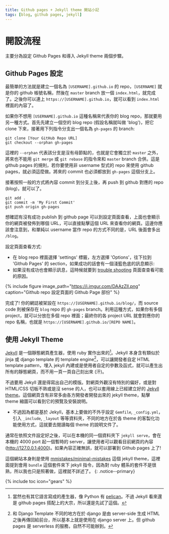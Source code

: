```yaml
---
title: Github pages + Jekyll theme 開站小記
tags: [blog, github pages, jekyll]
---
```


# 開設流程
主要分為設定 Github Pages 和導入 Jekyll theme 兩個步驟。

## Github Pages 設定

最簡單的方法就是建立一個名為 `[USERNAME].github.io` 的 repo，`[USERNAME]` 就是你的 github 帳號名稱，然後在 `master` branch 放一個 `index.html`，就完成了。之後你可以連上 `https://[USERNAME].github.io`，就可以看到 `index.html` 裡面的內容了。

如果你不想用 `[USERNAME].github.io` 這種名稱來代表你的 blog repo，那就要用另一種方式。首先先建立一個空的 blog repo (假設名稱就叫做 'blog')，把它 clone 下來，接著用下列指令分支出一個名為 `gh-pages` 的 branch:

  ```
  git clone [Your GitHub Repo URL]
  git checkout --orphan gh-pages
  ```
  
這裡的 `--orphan` 代表該分支是沒有母節點的，也就是它會獨立於 `master` 之外，將來也不能用 `git merge` 或 `git rebase` 的指令來和 `master` branch 合併。這是 github pages 的規則，若你要使用非 username 型式的 repo 來使用 github pages，就必須這麼做。將來的 commit 也必須都放到 `gh-pages` 這個分支上。

接著按照一般的方式將內容 commit 到分支上後，再 push 到 github 對應的 repo (blog)，就可以了。

  ```
  git add .
  git commit -m 'My First Commit'
  git push origin gh-pages
  ```

想確認有沒有成功 publish 到 github page 可以到設定頁面查看，上面也會顯示你的網頁被發佈到哪個 URL，可以直接點擊這個 URL 來查看你的網頁。這邊你應該會注意到，和單純以 username 當作 repo 的方式不同的是，URL 後面會多出 `/blog`。

設定頁面查看方式: 
- 在 blog repo 裡面選擇 'settings' 標籤，左方選擇 'Options'，往下拉到 'Github Pages' 的 section，如果成功的話會有一個淺籃色底的訊息顯示: 
- 如果沒有成功也會顯示訊息，這時候就要到 [trouble shooting](https://help.github.com/articles/troubleshooting-github-pages-builds/) 頁面查查看可能的原因。

{% include figure image_path="https://i.imgur.com/DAAzZIl.png" caption="Github repo 設定頁面的 Github Page 部份" %}

完成了! 你的網誌被架設在 `https://[USERNAME].github.io/blog/`，而 source code 則被保存在 `blog` repo 的 `gh-pages` branch。利用這種方式，如果你有多個 project，就可以分放在多個 repo 裡面；最終你的各 project URL 就會對應你的 repo 名稱，也就是 `https://[USERNAME].github.io/[REPO NAME]`。

## 使用 Jekyll Theme

[Jekyll](https://jekyllrb.com/) 是一個靜態網頁產生器，使用 ruby 實作出來的[^1]。Jekyll 本身含有類似於 jinja 或 django template 的 template engine[^2]，可以讓開發者自定 HTML template pattern，埋入 jekyll 內建或是使用者自定的參數及函式，就可以產生出所有的靜態網頁，而不用一頁一頁自己刻出來 (汗)。

不過要用 Jekyll 還是得寫出自己的模版。對網頁外觀沒有特別的偏好，或是對 HTML/CSS 切板不熟或是沒 sense 的人，也可以套用線上已經建立好的 [Jekyll theme](http://themes.jekyllrc.org/)。這個網頁含有非常多由各方開發者開發出來的 jekyll theme，點擊 theme 縮圖可以看到它的預覽及安裝說明。

- 不過因為都是基於 Jekyll，基本上要做的不外乎設定 `Gemfile`, `_config.yml`，引入 `_include`, `_layout` 等等資料夾，不同的地方在於各 theme 的客製化功能使用方式，這就要去閱讀每個 theme 的說明文件了。

通常在依照文件設定好之後，可以在本機的同一個資料夾下 `jekyll serve`，會在本機的 4000 port 起一個暫時的 server，讓使用者可以觀看目前網頁的內容 (http://127.0.0.1:4000)。如果內容正確無誤，就可以部署到 Github pages 上了!

這個網站本身則是使用 [mmistakes/minimal-mistakes](https://github.com/mmistakes/minimal-mistakes) 這個 jekyll theme，這裡面提到會用 `bundle` 這個套件來下 jekyll 指令，因為對 ruby 體系的套件不是很熟，所以我也只是照著做，這裡就不詳述了。
{: .notice--primary}

[^1]: 當然也有其它語言寫成的產生器，像 Python 有 [pelican](https://blog.getpelican.com/)。不過 Jekyll 看來還是 github pages 搭配上的大宗，所以還是先試了這個。
[^2]: 和 Django Template 不同的地方在於 django 是由 server-side 生成 HTML 之後再傳回給前台，所以基本上就是使用在 django server 上。但 github pages 是 serverless 的服務，自然不可能辦到。

{% include toc icon="gears" %}